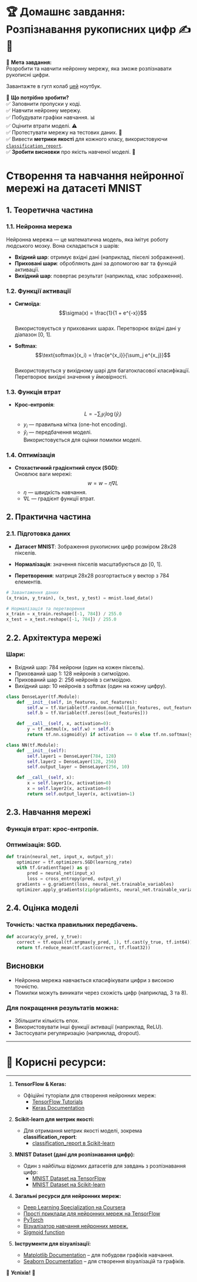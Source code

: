 # 🏆 Домашнє завдання: Розпізнавання рукописних цифр ✍️🔢

🎯 **Мета завдання:**  
Розробити та навчити нейронну мережу, яка зможе розпізнавати рукописні цифри.

Завантажте в гугл колаб [цей](https://drive.google.com/file/d/10-gPf1AeEKXKOlZq9ItbKRo8gtmtNiDV/view) ноутбук. 

📌 **Що потрібно зробити?**  
✅ Заповнити пропуски у коді.  
✅ Навчити нейронну мережу.  
✅ Побудувати графіки навчання. 📊  
✅ Оцінити втрати моделі. ⚠️  
✅ Протестувати мережу на тестових даних. 🧪  
✅ Вивести **метрики якості** для кожного класу, використовуючи [`classification_report`](https://scikit-learn.org/stable/modules/generated/sklearn.metrics.classification_report.html).  
✅ **Зробити висновки** про якість навченої моделі. 📝  


# Створення та навчання нейронної мережі на датасеті MNIST

## 1. Теоретична частина

### 1.1. Нейронна мережа
Нейронна мережа — це математична модель, яка імітує роботу людського мозку. Вона складається з шарів:

- **Вхідний шар**: отримує вхідні дані (наприклад, пікселі зображення).
- **Приховані шари**: обробляють дані за допомогою ваг та функцій активації.
- **Вихідний шар**: повертає результат (наприклад, клас зображення).

### 1.2. Функції активації

- **Сигмоїда**:  
  $$\sigma(x) = \frac{1}{1 + e^{-x}}$$  
  Використовується у прихованих шарах. Перетворює вхідні дані у діапазон [0, 1].

- **Softmax**:  
  $$\text{softmax}(x_i) = \frac{e^{x_i}}{\sum_j e^{x_j}}$$  
  Використовується у вихідному шарі для багатокласової класифікації. Перетворює вихідні значення у ймовірності.

### 1.3. Функція втрат

- **Крос-ентропія**:  
  $$L = -\sum_i y_i \log(\hat{y}_i)$$  
  - $y_i$ — правильна мітка (one-hot encoding).
  - $\hat{y}_i$ — передбачення моделі.  
  Використовується для оцінки помилки моделі.

### 1.4. Оптимізація

- **Стохастичний градієнтний спуск (SGD)**:  
  Оновлює ваги мережі:  
  $$w = w - \eta \nabla L$$  
  - $\eta$ — швидкість навчання.
  - $\nabla L$ — градієнт функції втрат.

## 2. Практична частина

### 2.1. Підготовка даних

- **Датасет MNIST**:
  Зображення рукописних цифр розміром 28x28 пікселів.

- **Нормалізація**: значення пікселів масштабуються до [0, 1].
- **Перетворення**: матриця 28x28 розгортається у вектор з 784 елементів.

```python
# Завантаження даних
(x_train, y_train), (x_test, y_test) = mnist.load_data()

# Нормалізація та перетворення
x_train = x_train.reshape([-1, 784]) / 255.0
x_test = x_test.reshape([-1, 784]) / 255.0
```

## 2.2. Архітектура мережі

### Шари:
- Вхідний шар: 784 нейрони (один на кожен піксель).
- Прихований шар 1: 128 нейронів з сигмоїдою.
- Прихований шар 2: 256 нейронів з сигмоїдою.
- Вихідний шар: 10 нейронів з softmax (один на кожну цифру).

```python
class DenseLayer(tf.Module):
    def __init__(self, in_features, out_features):
        self.w = tf.Variable(tf.random.normal([in_features, out_features]))
        self.b = tf.Variable(tf.zeros([out_features]))

    def __call__(self, x, activation=0):
        y = tf.matmul(x, self.w) + self.b
        return tf.nn.sigmoid(y) if activation == 0 else tf.nn.softmax(y)

class NN(tf.Module):
    def __init__(self):
        self.layer1 = DenseLayer(784, 128)
        self.layer2 = DenseLayer(128, 256)
        self.output_layer = DenseLayer(256, 10)

    def __call__(self, x):
        x = self.layer1(x, activation=0)
        x = self.layer2(x, activation=0)
        return self.output_layer(x, activation=1)
```

## 2.3. Навчання мережі

### Функція втрат: крос-ентропія.
### Оптимізація: SGD.

```python
def train(neural_net, input_x, output_y):
    optimizer = tf.optimizers.SGD(learning_rate)
    with tf.GradientTape() as g:
        pred = neural_net(input_x)
        loss = cross_entropy(pred, output_y)
    gradients = g.gradient(loss, neural_net.trainable_variables)
    optimizer.apply_gradients(zip(gradients, neural_net.trainable_variables))
```
## 2.4. Оцінка моделі

### Точність: частка правильних передбачень.

```python
def accuracy(y_pred, y_true):
    correct = tf.equal(tf.argmax(y_pred, 1), tf.cast(y_true, tf.int64))
    return tf.reduce_mean(tf.cast(correct, tf.float32))
```

## Висновки

- Нейронна мережа навчається класифікувати цифри з високою точністю.
- Помилки можуть виникати через схожість цифр (наприклад, 3 та 8).

### Для покращення результатів можна:
- Збільшити кількість епох.
- Використовувати інші функції активації (наприклад, ReLU).
- Застосувати регуляризацію (наприклад, dropout).


---
# 🔗 **Корисні ресурси:**
---

1. **TensorFlow & Keras:**
   - Офіційні туторіали для створення нейронних мереж:
     - [TensorFlow Tutorials](https://www.tensorflow.org/tutorials)
     - [Keras Documentation](https://keras.io/)
   
2. **Scikit-learn для метрик якості:**
   - Для отримання метрик якості моделі, зокрема **classification_report**:
     - [classification_report в Scikit-learn](https://scikit-learn.org/stable/modules/generated/sklearn.metrics.classification_report.html)

3. **MNIST Dataset (дані для розпізнавання цифр):**
   - Один з найбільш відомих датасетів для завдань з розпізнавання цифр:
     - [MNIST Dataset на TensorFlow](https://www.tensorflow.org/datasets/community_catalog/huggingface/mnist)
     - [MNIST Dataset на Scikit-learn](https://scikit-learn.org/stable/modules/generated/sklearn.datasets.fetch_openml.html)

4. **Загальні ресурси для нейронних мереж:**
   - [Deep Learning Specialization на Coursera](https://www.coursera.org/specializations/deep-learning)
   - [Прості приклади для нейронних мереж на TensorFlow](https://www.tensorflow.org/tutorials/keras/classification)
   - [ PyTorch](https://pytorch.org/get-started/locally/)
   - [Візуалізатор навчання нейронних мереж.](https://playground.tensorflow.org/#activation=tanh&batchSize=10&dataset=circle&regDataset=reg-plane&learningRate=0.03&regularizationRate=0&noise=0&networkShape=4,2&seed=0.11967&showTestData=false&discretize=false&percTrainData=50&x=true&y=true&xTimesY=false&xSquared=false&ySquared=false&cosX=false&sinX=false&cosY=false&sinY=false&collectStats=false&problem=classification&initZero=false&hideText=false)
   - [Sigmoid function](https://machinelearningmastery.com/a-gentle-introduction-to-sigmoid-function/)

5. **Інструменти для візуалізації:**
   - [Matplotlib Documentation](https://matplotlib.org/stable/contents.html) – для побудови графіків навчання.
   - [Seaborn Documentation](https://seaborn.pydata.org/) – для створення візуалізацій та графіків.


🚀 **Успіхів!** 🚀  
